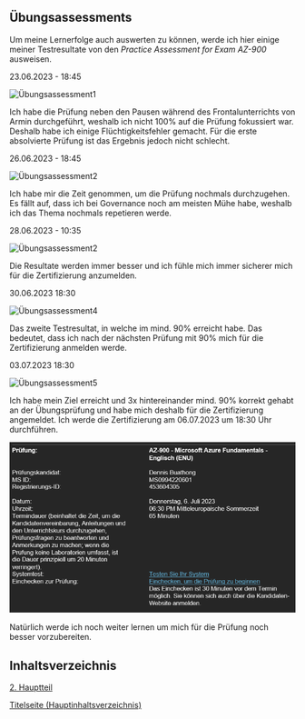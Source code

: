 ## Übungsassessments

Um meine Lernerfolge auch auswerten zu können, werde ich hier einige meiner Testresultate von den *Practice Assessment for Exam AZ-900* ausweisen.

23.06.2023 - 18:45

![Übungsassessment1](../ressources/Übungsassessments.png)

Ich habe die Prüfung neben den Pausen während des Frontalunterrichts von Armin durchgeführt, weshalb ich nicht 100% auf die Prüfung fokussiert war. Deshalb habe ich einige Flüchtigkeitsfehler gemacht. Für die erste absolvierte Prüfung ist das Ergebnis jedoch nicht schlecht.

26.06.2023 - 18:45

![Übungsassessment2](../ressources/Übungsassessments_2.png)

Ich habe mir die Zeit genommen, um die Prüfung nochmals durchzugehen. Es fällt auf, dass ich bei Governance noch am meisten Mühe habe, weshalb ich das Thema nochmals repetieren werde.

28.06.2023 - 10:35

![Übungsassessment2](../ressources/Übungsassessments_3.png)

Die Resultate werden immer besser und ich fühle mich immer sicherer mich für die Zertifizierung anzumelden.

30.06.2023 18:30

![Übungsassessment4](../ressources/Übungsassessments_4.png)

Das zweite Testresultat, in welche im mind. 90% erreicht habe. Das bedeutet, dass ich nach der nächsten Prüfung mit 90% mich für die Zertifizierung anmelden werde.

03.07.2023 18:30

![Übungsassessment5](../ressources/Übungsassessments_5.png)

Ich habe mein Ziel erreicht und 3x hintereinander mind. 90% korrekt gehabt an der Übungsprüfung und habe mich deshalb für die Zertifizierung angemeldet. Ich werde die Zertifizierung am 06.07.2023 um 18:30 Uhr durchführen.

![Anmeldung](../ressources/Zertifizierung.png)

Natürlich werde ich noch weiter lernen um mich für die Prüfung noch besser vorzubereiten.

## Inhaltsverzeichnis

[2. Hauptteil](./SemArb1-AzureCloud-AZ900-Zert/2_Hauptteil/README.md)

[Titelseite (Hauptinhaltsverzeichnis)](../README.md)
